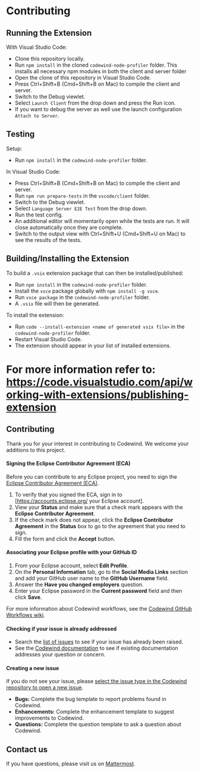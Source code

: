 
# Contributing

## Running the Extension

With Visual Studio Code:

- Clone this repository locally.
- Run `npm install` in the cloned `codewind-node-profiler` folder. This installs all necessary npm modules in both the client and server folder
- Open the clone of this repository in Visual Studio Code.
- Press Ctrl+Shift+B (Cmd+Shift+B on Mac) to compile the client and server.
- Switch to the Debug viewlet.
- Select `Launch Client` from the drop down and press the Run icon.
- If you want to debug the server as well use the launch configuration `Attach to Server`.

## Testing

Setup:

- Run `npm install` in the `codewind-node-profiler` folder.

In Visual Studio Code:

- Press Ctrl+Shift+B (Cmd+Shift+B on Mac) to compile the client and server.
- Run `npm run prepare-tests` in the `vscode/client` folder.
- Switch to the Debug viewlet.
- Select `Language Server E2E Test` from the drop down.
- Run the test config.
- An additional editor will momentarily open while the tests are run. It will close automatically once they are complete.
- Switch to the output view with Ctrl+Shift+U (Cmd+Shift+U on Mac) to see the results of the tests.

## Building/Installing the Extension

To build a `.vsix` extension package that can then be installed/published:

- Run `npm install` in the `codewind-node-profiler` folder.
- Install the `vsce` package globally with `npm install -g vsce`.
- Run `vsce package` in the `codewind-node-profiler` folder.
- A `.vsix` file will then be generated.

To install the extension:

- Run `code --install-extension <name of generated vsix file>` in the `codewind-node-profiler` folder.
- Restart Visual Studio Code.
- The extension should appear in your list of installed extensions.

For more information refer to: <https://code.visualstudio.com/api/working-with-extensions/publishing-extension>
=======
## Contributing
Thank you for your interest in contributing to Codewind. We welcome your additions to this project.

#### Signing the Eclipse Contributor Agreement (ECA)
Before you can contribute to any Eclipse project, you need to sign the [Eclipse Contributor Agreement (ECA)](https://www.eclipse.org/legal/ECA.php).
1. To verify that you signed the ECA, sign in to [https://accounts.eclipse.org/ your Eclipse account].
2. View your **Status** and make sure that a check mark appears with the **Eclipse Contributor Agreement**.
3. If the check mark does not appear, click the **Eclipse Contributor Agreement** in the **Status** box to go to the agreement that you need to sign.
4. Fill the form and click the **Accept** button.

#### Associating your Eclipse profile with your GitHub ID
1. From your Eclipse account, select **Edit Profile**.
2. On the **Personal Information** tab, go to the **Social Media Links** section and add your GitHub user name to the **GitHub Username** field.
3. Answer the **Have you changed employers** question.
4. Enter your Eclipse password in the **Current password** field and then click **Save**.

For more information about Codewind workflows, see the [Codewind GitHub Workflows wiki](https://wiki.eclipse.org/Codewind_GitHub_Workflows).

#### Checking if your issue is already addressed
- Search the [list of issues](https://github.com/eclipse/codewind/issues) to see if your issue has already been raised.
- See the [Codewind documentation](https://www.eclipse.org/codewind/docindex.html) to see if existing documentation addresses your question or concern.

#### Creating a new issue
If you do not see your issue, please [select the issue type in the Codewind repository to open a new issue](https://github.com/eclipse/codewind/issues/new/choose).
- **Bugs:** Complete the bug template to report problems found in Codewind.
- **Enhancements:** Complete the enhancement template to suggest improvements to Codewind.
- **Questions:** Complete the question template to ask a question about Codewind.

## Contact us
If you have questions, please visit us on [Mattermost](https://mattermost.eclipse.org/eclipse/channels/eclipse-codewind).

